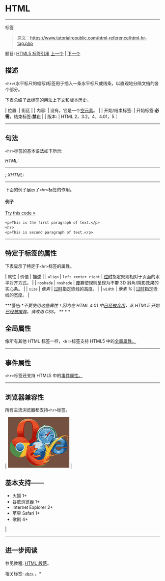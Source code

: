 # HTML

* * *

标签

> 原文：<https://www.tutorialrepublic.com/html-reference/html-hr-tag.php>

题目: [HTML5 标签引用](html5-tags.php) [上一个](html-headings-tag.php) | [下一个](html-html-tag.php)

## 描述

`<hr>`(水平标尺的缩写)标签用于插入一条水平标尺或线条，以直观地分隔文档的各个部分。

下表总结了此标签的用法上下文和版本历史。

| 位置: | 街区 |
| 内容: | 没有。它是一个[空元素](../html-tutorial/html-elements.php#empty-elements)。 |
| 开始/结束标签: | 开始标签:**必需**，结束标签:**禁止** |
| 版本: | HTML 2，3.2，4，4.01，5 |

* * *

## 句法

`<hr>`标签的基本语法如下所示:

*HTML:*<hr>; *XHTML:*<hr />

下面的例子展示了`<hr>`标签的作用。

#### 例子

[Try this code »](../codelab.php?topic=html&file=hr-tag "Try this code using online Editor")

```
<p>This is the first paragraph of text.</p>
<hr>
<p>This is second paragraph of text.</p>
```

* * *

## 特定于标签的属性

下表显示了特定于`<hr>`标签的属性。

| 属性 | 价值 | 描述 |
| `align` | `left
center
right` | [过时](../definitions.php#obsolete "Not supported in HTML5")指定规则相对于页面的水平对齐方式。 |
| `noshade` | `noshade` | [废弃](../definitions.php#obsolete "Not supported in HTML5")使规则呈现为不带 3D 斜角/阴影效果的实心条。 |
| `size` | *像素* | [过时](../definitions.php#obsolete "Not supported in HTML5")指定嵌线的高度。 |
| `width` | *像素
%* | [过时](../definitions.php#obsolete "Not supported in HTML5")指定嵌线的宽度。 |

 ***警告:**不要使用这些属性！因为在 HTML 4.01 中[已经被弃用](../definitions.php#deprecated)，从 HTML5 开始[已经被废弃](../definitions.php#obsolete)。请改用 CSS。*  ** * *

## 全局属性

像所有其他 HTML 标签一样，`<hr>`标签支持 HTML5 中的[全局属性。](html5-global-attributes.php)

* * *

## 事件属性

`<hr>`标签还支持 HTML5 中的[事件属性。](html5-event-attributes.php)

* * *

## 浏览器兼容性

所有主流浏览器都支持`<hr>`标签。

| ![Browsers Icon](img/e9331123c77668c1832e541c2fca1002.png) | 

## 基本支持——

*   火狐 1+
*   谷歌浏览器 1+
*   Internet Explorer 2+
*   苹果 Safari 1+
*   歌剧 4+

 |

* * *

## 进一步阅读

参见教程: [HTML 段落](../html-tutorial/html-paragraphs.php)。

相关标签: [`<br>`](html-br-tag.php) 。*